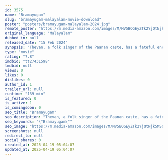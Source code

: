 ```yaml
---
id: 3575
name: "Bramayugam"
slug: "bramayugam-malayalam-movie-download"
poster: "posters/bramayugam-malayalam-2024.jpg"
remote_poster: "https://m.media-amazon.com/images/M/MV5BOGEyZTk2YjQtNjk5MS00NjExLWJmNDItMTRiYWQ2NWRkNDJmXkEyXkFqcGc@._V1_SX300.jpg"
original_language: "Malayalam"
dubbed_in: null
released_date: "15 Feb 2024"
synopsis: "Thevan, a folk singer of the Paanan caste, has a fateful encounter when escaping slavery, leading to him discovering an ancient traditional mansion altering his destiny."
type: "movie"
rating: "7.8"
imdbid: "tt27431598"
tmdbid: null
views: 0
likes: 0
dislikes: 0
author_id: 1
trailer_url: null
runtime: "139 min"
is_featured: 0
is_active: 1
is_comingsoon: 0
seo_title: "Bramayugam"
seo_description: "Thevan, a folk singer of the Paanan caste, has a fateful encounter when escaping slavery, leading to him discovering an ancient traditional mansion altering his destiny."
seo_keywords: "\"Bramayugam\""
seo_image: "https://m.media-amazon.com/images/M/MV5BOGEyZTk2YjQtNjk5MS00NjExLWJmNDItMTRiYWQ2NWRkNDJmXkEyXkFqcGc@._V1_SX300.jpg"
screenshots: null
redirect_to: null
social_shares: 0
created_at: 2025-04-19 05:04:07
updated_at: 2025-04-19 05:04:07
---
```


